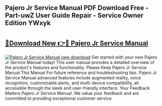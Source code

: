 ## Pajero Jr Service Manual PDF Download Free - Part-uwZ User Guide Repair - Service Owner Edition YWxyk

# <h2><a href="http://bc64301.oget.top/?id=Pajero+Jr+Service+Manual">🔗Download New 👉🔴 Pajero Jr Service Manual</a></h2>

[![Pajero Jr Service Manual new download](https://i.imgur.com/5g1atiW.png)](http://bc64301.oget.top/?id=Pajero+Jr+Service+Manual)
Get started with your new Pajero Jr Service Manual today! This user manual provides a detailed overview of the product's features and functionality. Please Keep Pajero Jr Service Manual This Manual For future reference and troubleshooting tips. Pajero Jr Service Manual advanced features include augmented reality, voice recognition, customizable alerts, and multi-device compatibility, all accessible through the sleek and user-friendly interface. Your Feedback Matters Pajero Jr Service Manual. We value your feedback and are committed to providing exceptional customer service.
